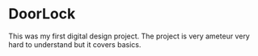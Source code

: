 # DoorLock
This was my first digital design project. The project is very ameteur very hard to understand but it covers basics. 
